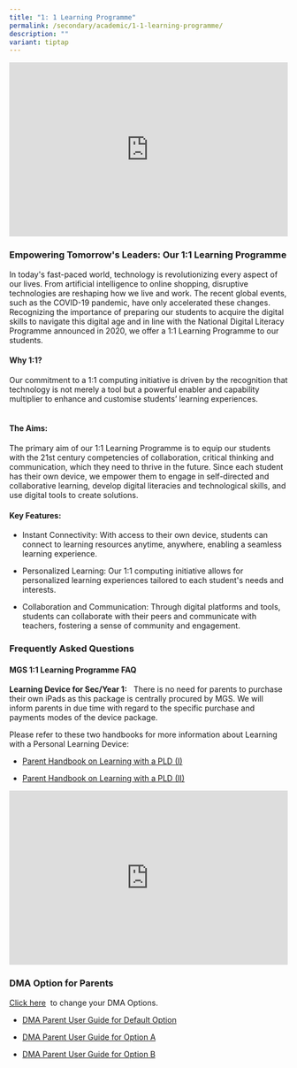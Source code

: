```yaml
---
title: "1: 1 Learning Programme"
permalink: /secondary/academic/1-1-learning-programme/
description: ""
variant: tiptap
---
```

<div class="iframe-wrapper">
<iframe height="315" width="100%" allowfullscreen="true" frameborder="0" src="https://docs.google.com/presentation/d/e/2PACX-1vTUuu_5bIfsDeG0vPlOIL_cKPTuA2-ob1Y80G3ozXKRhDmixew1Mwt8ks4hNZwBvWSBd1VFRkTZSvJs/embed?start=false&amp;loop=false&amp;delayms=3000"></iframe>
</div>
<h3>Empowering Tomorrow's Leaders: Our 1:1 Learning Programme</h3>
<p>In today's fast-paced world, technology is revolutionizing every aspect
of our lives. From artificial intelligence to online shopping, disruptive
technologies are reshaping how we live and work. The recent global events,
such as the COVID-19 pandemic, have only accelerated these changes. Recognizing
the importance of preparing our students to acquire the digital skills
to navigate this digital age and in line with the National Digital Literacy
Programme announced in 2020, we offer a 1:1 Learning Programme to our students.</p>
<p></p>
<h4>Why 1:1?</h4>
<p>Our commitment to a 1:1 computing initiative is driven by the recognition
that technology is not merely a tool but a powerful enabler and capability
multiplier to enhance and customise students’ learning experiences.&nbsp;</p>
<h4><br>The Aims:</h4>
<p>The primary aim of our 1:1 Learning Programme is to equip our students
with the 21st century competencies of collaboration, critical thinking
and communication, which they need to thrive in the future. Since each
student has their own device, we empower them to engage in self-directed
and collaborative learning, develop digital literacies and technological
skills, and use digital tools to create solutions.&nbsp;</p>
<p></p>
<h4>Key Features:</h4>
<ul>
<li>
<p>Instant Connectivity: With access to their own device, students can connect
to learning resources anytime, anywhere, enabling a seamless learning experience.</p>
</li>
<li>
<p>Personalized Learning: Our 1:1 computing initiative allows for personalized
learning experiences tailored to each student's needs and interests.</p>
</li>
<li>
<p>Collaboration and Communication: Through digital platforms and tools,
students can collaborate with their peers and communicate with teachers,
fostering a sense of community and engagement.</p>
</li>
</ul>
<h3>Frequently Asked Questions</h3>
<h4>MGS 1:1 Learning Programme FAQ&nbsp;</h4>
<p><strong>Learning Device for Sec/Year 1:</strong>&nbsp;&nbsp;&nbsp;There
is no need for parents to purchase their own iPads as this package is centrally
procured by MGS. We will inform parents in due time with regard to the
specific purchase and payments modes of the device package.</p>
<p>Please refer to these two handbooks for more information about Learning
with a Personal Learning Device:</p>
<ul data-tight="true" class="tight">
<li>
<p><a href="https://drive.google.com/file/d/1xsqK7iSMpd5H6LTQFhsB3-MNH1OyGE89/view?usp=sharing" rel="noopener noreferrer nofollow" target="_blank">Parent Handbook on Learning with a PLD (I)</a>
</p>
</li>
<li>
<p><a href="https://drive.google.com/file/d/1uKcpRzKpsTeN1Ro70kqJiUzpz_XqS96v/view?usp=sharing" rel="noopener noreferrer nofollow" target="_blank">Parent Handbook on Learning with a PLD (II)</a>
</p>
</li>
</ul>
<div class="iframe-wrapper">
<iframe height="315" width="100%" allowfullscreen="true" frameborder="0" src="https://docs.google.com/presentation/d/e/2PACX-1vQp-W4mmXtsbpooIwtrOXogEgVdgiKA7HiPuBGga1erL0PEHc1rCh-5Nr5-gjPRaNCgd619U0NmHbgB/embed?start=false&amp;loop=false&amp;delayms=3000"></iframe>
</div>
<h3>DMA Option for Parents</h3>
<p><a href="https://form.gov.sg/6153d0af93cf0600135149c2" rel="noopener noreferrer nofollow" target="_blank">Click here</a>&nbsp;&nbsp;to
change your DMA Options.</p>
<ul data-tight="true" class="tight">
<li>
<p><a href="https://drive.google.com/file/d/1MBLMFZZX9pfci2jD6M5mmYwiWF-x4XXn/view?usp=drive_link" rel="noopener noreferrer nofollow" target="_blank">DMA Parent User Guide for Default Option</a>
</p>
</li>
<li>
<p><a href="https://drive.google.com/file/d/1DhAQe0VZ3d47lRmPA950C5i-N8JhfVY7/view?usp=drive_link" rel="noopener noreferrer nofollow" target="_blank">DMA Parent User Guide for Option A</a>
</p>
</li>
<li>
<p><a href="https://drive.google.com/file/d/1Jmw9mLdesrU83-I974IZBWXy_FdEwD4q/view?usp=drive_link" rel="noopener noreferrer nofollow" target="_blank">DMA Parent User Guide for Option B</a>
</p>
</li>
</ul>
<p></p>